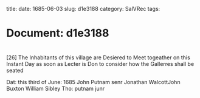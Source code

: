 title: 
date: 1685-06-03
slug: d1e3188
category: SalVRec
tags: 




# Document: d1e3188


# 

[26] The Inhabitants of this village are Desiered to Meet togeather on this Instant Day as soon as Lecter is Don to consider how the Gallerres shall be seated

Dat: this third of June: 1685 John Putnam senr Jonathan WalcottJohn Buxton William Sibley Tho: putnam junr
